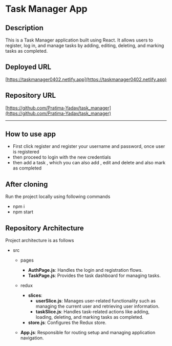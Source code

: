 # Task Manager App

## Description
This is a Task Manager application built using React. It allows users to register, log in, and manage tasks by adding, editing, deleting, and marking tasks as completed.

## Deployed URL
[https://taskmanager0402.netlify.app](https://taskmanager0402.netlify.app)


## Repository URL
[https://github.com/Pratima-Yadav/task_manager](https://github.com/Pratima-Yadav/task_manager)


---
## How to use app

- First click register and register your username and password, once user is registered
- then proceed to login with the new credentials
- then add a task , which you can also add , edit and delete and also mark as completed



## After cloning
Run the project locally using following commands

- npm i
- npm start


## Repository Architecture
Project architecture is as follows

- src
    - pages
        - **AuthPage.js**: Handles the login and registration flows.
        - **TaskPage.js**: Provides the task dashboard for managing tasks.

    - redux
        - **slices**: 
            - **userSlice.js**: Manages user-related functionality such as managing the current user and retrieving user information.
            - **taskSlice.js**: Handles task-related actions like adding, loading, deleting, and marking tasks as completed.
        - **store.js**: Configures the Redux store.

    - **App.js**: Responsible for routing setup and managing application navigation.

